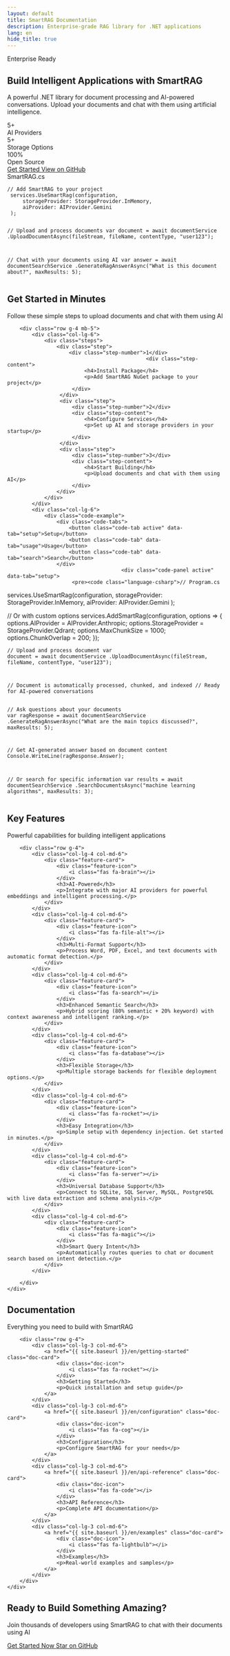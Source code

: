 ```yaml
---
layout: default
title: SmartRAG Documentation
description: Enterprise-grade RAG library for .NET applications
lang: en
hide_title: true
---
```


<!-- Hero Section -->
<section class="hero-section">
    <div class="hero-background"></div>
    <div class="container">
        <div class="row align-items-center min-vh-100">
            <div class="col-lg-6">
                <div class="hero-content">
                    <div class="hero-badge">
                        <i class="fas fa-star"></i>
                        <span>Enterprise Ready</span>
                    </div>
                    <h1 class="hero-title">
                        Build Intelligent Applications with 
                        <span class="text-gradient">SmartRAG</span>
                    </h1>
                                         <p class="hero-description">
                         A powerful .NET library for document processing and AI-powered conversations. 
                         Upload your documents and chat with them using artificial intelligence.
                     </p>
                    <div class="hero-stats">
                        <div class="stat-item">
                            <div class="stat-number">5+</div>
                            <div class="stat-label">AI Providers</div>
                        </div>
                        <div class="stat-item">
                            <div class="stat-number">5+</div>
                            <div class="stat-label">Storage Options</div>
                        </div>
                        <div class="stat-item">
                            <div class="stat-number">100%</div>
                            <div class="stat-label">Open Source</div>
                        </div>
                    </div>
                    <div class="hero-buttons">
                        <a href="{{ site.baseurl }}/en/getting-started" class="btn btn-primary btn-lg">
                            <i class="fas fa-rocket"></i>
                            Get Started
                        </a>
                        <a href="https://github.com/byerlikaya/SmartRAG" class="btn btn-outline-light btn-lg" target="_blank">
                            <i class="fab fa-github"></i>
                            View on GitHub
                        </a>
                    </div>
                </div>
            </div>
            <div class="col-lg-6">
                <div class="hero-visual">
                    <div class="code-window">
                        <div class="code-header">
                            <div class="code-dots">
                                <span></span>
                                <span></span>
                                <span></span>
                            </div>
                            <div class="code-title">SmartRAG.cs</div>
                        </div>
                                                 <div class="code-content">
                             <pre><code class="language-csharp">// Add SmartRAG to your project
 services.UseSmartRag(configuration,
     storageProvider: StorageProvider.InMemory,
     aiProvider: AIProvider.Gemini
 );

 // Upload and process documents
 var document = await documentService
     .UploadDocumentAsync(fileStream, fileName, contentType, "user123");

 // Chat with your documents using AI
 var answer = await documentSearchService
     .GenerateRagAnswerAsync("What is this document about?", maxResults: 5);</code></pre>
                         </div>
                    </div>
                </div>
            </div>
        </div>
    </div>
</section>

<!-- Quick Start Section -->
<section class="quick-start-section">
    <div class="container">
        <div class="section-header text-center">
            <h2 class="section-title">Get Started in Minutes</h2>
                                 <p class="section-description">
                         Follow these simple steps to upload documents and chat with them using AI
                     </p>
        </div>
        
        <div class="row g-4 mb-5">
            <div class="col-lg-6">
                <div class="steps">
                    <div class="step">
                        <div class="step-number">1</div>
                                                 <div class="step-content">
                             <h4>Install Package</h4>
                             <p>Add SmartRAG NuGet package to your project</p>
                         </div>
                     </div>
                     <div class="step">
                         <div class="step-number">2</div>
                         <div class="step-content">
                             <h4>Configure Services</h4>
                             <p>Set up AI and storage providers in your startup</p>
                         </div>
                     </div>
                     <div class="step">
                         <div class="step-number">3</div>
                         <div class="step-content">
                             <h4>Start Building</h4>
                             <p>Upload documents and chat with them using AI</p>
                         </div>
                    </div>
                </div>
            </div>
            <div class="col-lg-6">
                <div class="code-example">
                    <div class="code-tabs">
                        <button class="code-tab active" data-tab="setup">Setup</button>
                        <button class="code-tab" data-tab="usage">Usage</button>
                        <button class="code-tab" data-tab="search">Search</button>
                    </div>
                                         <div class="code-panel active" data-tab="setup">
                         <pre><code class="language-csharp">// Program.cs
 services.UseSmartRag(configuration,
     storageProvider: StorageProvider.InMemory,
     aiProvider: AIProvider.Gemini
 );

 // Or with custom options
 services.AddSmartRag(configuration, options =>
 {
     options.AIProvider = AIProvider.Anthropic;
     options.StorageProvider = StorageProvider.Qdrant;
     options.MaxChunkSize = 1000;
     options.ChunkOverlap = 200;
 });</code></pre>
                     </div>
                     <div class="code-panel" data-tab="usage">
                         <pre><code class="language-csharp">// Upload and process document
 var document = await documentService
     .UploadDocumentAsync(fileStream, fileName, contentType, "user123");

 // Document is automatically processed, chunked, and indexed
 // Ready for AI-powered conversations</code></pre>
                     </div>
                     <div class="code-panel" data-tab="search">
                         <pre><code class="language-csharp">// Ask questions about your documents
 var ragResponse = await documentSearchService
     .GenerateRagAnswerAsync("What are the main topics discussed?", maxResults: 5);

 // Get AI-generated answer based on document content
 Console.WriteLine(ragResponse.Answer);

 // Or search for specific information
 var results = await documentSearchService
     .SearchDocumentsAsync("machine learning algorithms", maxResults: 3);</code></pre>
                     </div>
                </div>
            </div>
        </div>
    </div>
</section>

<!-- Features Section -->
<section class="features-section">
    <div class="container">
        <div class="section-header text-center">
            <h2 class="section-title">Key Features</h2>
            <p class="section-description">
                Powerful capabilities for building intelligent applications
            </p>
        </div>
        
        <div class="row g-4">
            <div class="col-lg-4 col-md-6">
                <div class="feature-card">
                    <div class="feature-icon">
                        <i class="fas fa-brain"></i>
                    </div>
                    <h3>AI-Powered</h3>
                    <p>Integrate with major AI providers for powerful embeddings and intelligent processing.</p>
                </div>
            </div>
            <div class="col-lg-4 col-md-6">
                <div class="feature-card">
                    <div class="feature-icon">
                        <i class="fas fa-file-alt"></i>
                    </div>
                    <h3>Multi-Format Support</h3>
                    <p>Process Word, PDF, Excel, and text documents with automatic format detection.</p>
                </div>
            </div>
            <div class="col-lg-4 col-md-6">
                <div class="feature-card">
                    <div class="feature-icon">
                        <i class="fas fa-search"></i>
                    </div>
                    <h3>Enhanced Semantic Search</h3>
                    <p>Hybrid scoring (80% semantic + 20% keyword) with context awareness and intelligent ranking.</p>
                </div>
            </div>
            <div class="col-lg-4 col-md-6">
                <div class="feature-card">
                    <div class="feature-icon">
                        <i class="fas fa-database"></i>
                    </div>
                    <h3>Flexible Storage</h3>
                    <p>Multiple storage backends for flexible deployment options.</p>
                </div>
            </div>
            <div class="col-lg-4 col-md-6">
                <div class="feature-card">
                    <div class="feature-icon">
                        <i class="fas fa-rocket"></i>
                    </div>
                    <h3>Easy Integration</h3>
                    <p>Simple setup with dependency injection. Get started in minutes.</p>
                </div>
            </div>
            <div class="col-lg-4 col-md-6">
                <div class="feature-card">
                    <div class="feature-icon">
                        <i class="fas fa-server"></i>
                    </div>
                    <h3>Universal Database Support</h3>
                    <p>Connect to SQLite, SQL Server, MySQL, PostgreSQL with live data extraction and schema analysis.</p>
                </div>
            </div>
            <div class="col-lg-4 col-md-6">
                <div class="feature-card">
                    <div class="feature-icon">
                        <i class="fas fa-magic"></i>
                    </div>
                    <h3>Smart Query Intent</h3>
                    <p>Automatically routes queries to chat or document search based on intent detection.</p>
                </div>
            </div>

        </div>
    </div>
</section>





<!-- Documentation Section -->
<section class="documentation-section">
    <div class="container">
        <div class="section-header text-center">
            <h2 class="section-title">Documentation</h2>
            <p class="section-description">
                Everything you need to build with SmartRAG
            </p>
        </div>
        
        <div class="row g-4">
            <div class="col-lg-3 col-md-6">
                <a href="{{ site.baseurl }}/en/getting-started" class="doc-card">
                    <div class="doc-icon">
                        <i class="fas fa-rocket"></i>
                    </div>
                    <h3>Getting Started</h3>
                    <p>Quick installation and setup guide</p>
                </a>
            </div>
            <div class="col-lg-3 col-md-6">
                <a href="{{ site.baseurl }}/en/configuration" class="doc-card">
                    <div class="doc-icon">
                        <i class="fas fa-cog"></i>
                    </div>
                    <h3>Configuration</h3>
                    <p>Configure SmartRAG for your needs</p>
                </a>
            </div>
            <div class="col-lg-3 col-md-6">
                <a href="{{ site.baseurl }}/en/api-reference" class="doc-card">
                    <div class="doc-icon">
                        <i class="fas fa-code"></i>
                    </div>
                    <h3>API Reference</h3>
                    <p>Complete API documentation</p>
                </a>
            </div>
            <div class="col-lg-3 col-md-6">
                <a href="{{ site.baseurl }}/en/examples" class="doc-card">
                    <div class="doc-icon">
                        <i class="fas fa-lightbulb"></i>
                    </div>
                    <h3>Examples</h3>
                    <p>Real-world examples and samples</p>
                </a>
            </div>
        </div>
    </div>
</section>

<!-- CTA Section -->
<section class="cta-section">
    <div class="container">
        <div class="cta-content text-center">
            <h2>Ready to Build Something Amazing?</h2>
                         <p>Join thousands of developers using SmartRAG to chat with their documents using AI</p>
            <div class="cta-buttons">
                <a href="{{ site.baseurl }}/en/getting-started" class="btn btn-primary btn-lg">
                    <i class="fas fa-rocket"></i>
                    Get Started Now
                </a>
                <a href="https://github.com/byerlikaya/SmartRAG" class="btn btn-outline-light btn-lg" target="_blank">
                    <i class="fab fa-github"></i>
                    Star on GitHub
                </a>
            </div>
        </div>
    </div>
</section>